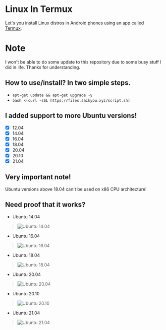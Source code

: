 # Linux In Termux
Let's you install Linux distros in Android phones using an app called [Termux](https://f-droid.org/repo/com.termux_114.apk).

# Note
I won't be able to do some update to this repository due to some busy stuff I did in life. Thanks for understanding.

## How to use/install? In two simple steps.
- `apt-get update && apt-get upgrade -y`
- `bash <(curl -sSL https://files.saikyou.xyz/script.sh)` 

## I added support to more Ubuntu versions!
- [x] 12.04
- [x] 14.04
- [x] 16.04
- [x] 18.04
- [x] 20.04
- [x] 20.10
- [x] 21.04

## Very important note!
Ubuntu versions above 18.04 can't be used on x86 CPU architecture!

## Need proof that it works?
- Ubuntu 14.04
> ![Ubuntu 14.04](https://github.com/Kwafuri/ubuntu-termux/blob/cc6da3277a8b088cd436ef478f6cf606b263465b/proof/ubuntu-14.04-proof.png)

- Ubuntu 16.04
> ![Ubuntu 16.04](https://github.com/Kwafuri/ubuntu-termux/blob/cc6da3277a8b088cd436ef478f6cf606b263465b/proof/ubuntu-16.04-proof.png)

- Ubuntu 18.04
> ![Ubuntu 18.04](https://github.com/Kwafuri/ubuntu-termux/blob/cc6da3277a8b088cd436ef478f6cf606b263465b/proof/ubuntu-18.04-proof.png)

- Ubuntu 20.04
> ![Ubuntu 20.04](https://github.com/Kwafuri/ubuntu-termux/blob/cc6da3277a8b088cd436ef478f6cf606b263465b/proof/ubuntu-20.04-proof.png)

- Ubuntu 20.10
> ![Ubuntu 20.10](https://github.com/Kwafuri/ubuntu-termux/blob/cc6da3277a8b088cd436ef478f6cf606b263465b/proof/ubuntu-20.10-proof.png)

- Ubuntu 21.04
> ![Ubuntu 21.04](https://github.com/Kwafuri/ubuntu-termux/blob/cc6da3277a8b088cd436ef478f6cf606b263465b/proof/ubuntu-21.04-proof.png)

